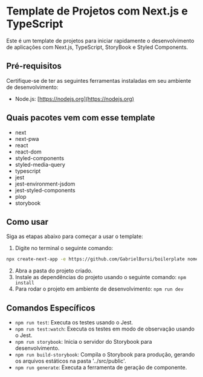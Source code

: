 # Template de Projetos com Next.js e TypeScript
Este é um template de projetos para iniciar rapidamente o desenvolvimento de aplicações com Next.js, TypeScript, StoryBook e Styled Components.

## Pré-requisitos

Certifique-se de ter as seguintes ferramentas instaladas em seu ambiente de desenvolvimento:

- Node.js: [https://nodejs.org](https://nodejs.org)

## Quais pacotes vem com esse template
* next
* next-pwa
* react
* react-dom
* styled-components
* styled-media-query
* typescript
* jest
* jest-environment-jsdom
* jest-styled-components
* plop
* storybook

## Como usar
Siga as etapas abaixo para começar a usar o template:

1. Digite no terminal o seguinte comando: 
```bash
npx create-next-app -e https://github.com/GabrielBursi/boilerplate nome-do-projeto
```
2. Abra a pasta do projeto criado.
3. Instale as dependências do projeto usando o seguinte comando: 
`npm install`
4. Para rodar o projeto em ambiente de desenvolvimento: 
`npm run dev`
## Comandos Específicos 

- `npm run test`: Executa os testes usando o Jest.
- `npm run test:watch`: Executa os testes em modo de observação usando o Jest.
- `npm run storybook`: Inicia o servidor do Storybook para desenvolvimento.
- `npm run build-storybook`: Compila o Storybook para produção, gerando os arquivos estáticos na pasta '../src/public'.
- `npm run generate`: Executa a ferramenta de geração de componente.